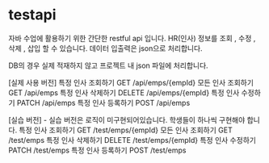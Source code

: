 # testapi
자바 수업에 활용하기 위한 간단한 restful api 입니다.
HR(인사) 정보를 조회 , 수정 , 삭제 , 삽입 할 수 있습니다. 
데이터 입출력은 json으로 처리합니다. 

DB의 경우 실제 적재하지 않고 프로젝트 내 json 파일에 처리합니다. 

[실제 사용 버전] 
특정 인사 조회하기 GET     /api/emps/{empId} 
모든 인사 조회하기 GET     /api/emps
특정 인사 삭제하기 DELETE  /api/emps/{empId}
특정 인사 수정하기 PATCH   /api/emps
특정 인사 등록하기 POST   /api/emps 

[실습 버전] - 실습 버전은 로직이 미구현되어있습니다. 학생들이 하나씩 구현해야 합니다. 
특정 인사 조회하기 GET     /test/emps/{empId} 
모든 인사 조회하기 GET     /test/emps
특정 인사 삭제하기 DELETE  /test/emps/{empId}
특정 인사 수정하기 PATCH   /test/emps
특정 인사 등록하기 POST   /test/emps 

